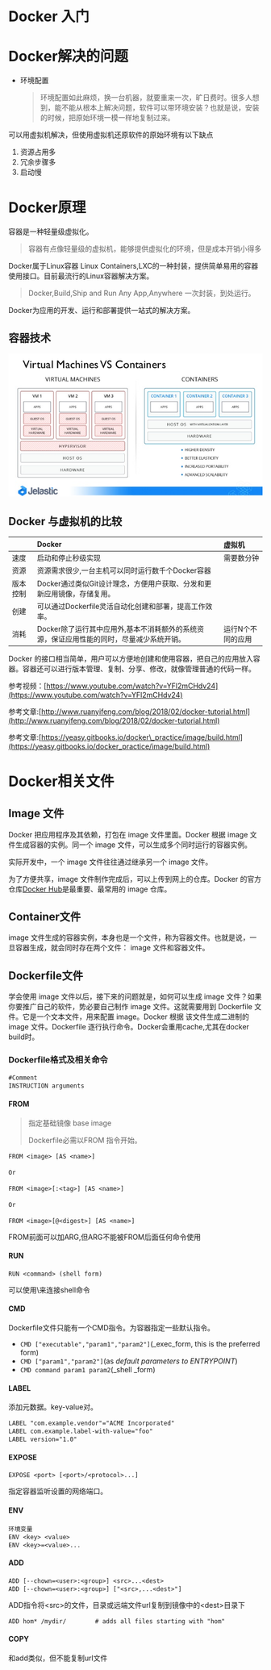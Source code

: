 # Docker 入门

# Docker解决的问题

* 环境配置
  > 环境配置如此麻烦，换一台机器，就要重来一次，旷日费时。很多人想到，能不能从根本上解决问题，软件可以带环境安装？也就是说，安装的时候，把原始环境一模一样地复制过来。

可以用虚拟机解决，但使用虚拟机还原软件的原始环境有以下缺点

1. 资源占用多
2. 冗余步骤多
3. 启动慢

# Docker原理

容器是一种轻量级虚拟化。

> 容器有点像轻量级的虚拟机，能够提供虚拟化的环境，但是成本开销小得多

Docker属于Linux容器 Linux Containers,LXC的一种封装，提供简单易用的容器使用接口。目前最流行的Linux容器解决方案。

> Docker,Build,Ship and Run Any App,Anywhere 一次封装，到处运行。

Docker为应用的开发、运行和部署提供一站式的解决方案。

## 容器技术

![](/assets/virtual-private-cloud-with-container-technologies-for-devops-9-638.jpg)

## Docker 与虚拟机的比较

|  | Docker | 虚拟机 |
| :--- | :--- | :--- |
| 速度 | 启动和停止秒级实现 | 需要数分钟 |
| 资源 | 资源需求很少,一台主机可以同时运行数千个Docker容器 |  |
| 版本控制 | Docker通过类似Git设计理念，方便用户获取、分发和更新应用镜像，存储复用。 |  |
| 创建 | 可以通过Dockerfile灵活自动化创建和部署，提高工作效率。 |  |
| 消耗 | Docker除了运行其中应用外,基本不消耗额外的系统资源，保证应用性能的同时，尽量减少系统开销。 | 运行N个不同的应用 |

Docker 的接口相当简单，用户可以方便地创建和使用容器，把自己的应用放入容器。容器还可以进行版本管理、复制、分享、修改，就像管理普通的代码一样。

参考视频：[https://www.youtube.com/watch?v=YFl2mCHdv24](https://www.youtube.com/watch?v=YFl2mCHdv24)

参考文章:[http://www.ruanyifeng.com/blog/2018/02/docker-tutorial.html](http://www.ruanyifeng.com/blog/2018/02/docker-tutorial.html)

参考文章:[https://yeasy.gitbooks.io/docker\_practice/image/build.html](https://yeasy.gitbooks.io/docker_practice/image/build.html)

# Docker相关文件

## Image 文件

Docker 把应用程序及其依赖，打包在 image 文件里面。Docker 根据 image 文件生成容器的实例。同一个 image 文件，可以生成多个同时运行的容器实例。

实际开发中，一个 image 文件往往通过继承另一个 image 文件。

为了方便共享，image 文件制作完成后，可以上传到网上的仓库。Docker 的官方仓库[Docker Hub](https://hub.docker.com/)是最重要、最常用的 image 仓库。

## Container文件

image 文件生成的容器实例，本身也是一个文件，称为容器文件。也就是说，一旦容器生成，就会同时存在两个文件： image 文件和容器文件。

## Dockerfile文件

学会使用 image 文件以后，接下来的问题就是，如何可以生成 image 文件？如果你要推广自己的软件，势必要自己制作 image 文件。这就需要用到 Dockerfile 文件。它是一个文本文件，用来配置 image。Docker 根据 该文件生成二进制的 image 文件。Dockerfile 逐行执行命令。Docker会重用cache,尤其在docker build时。

### Dockerfile格式及相关命令

```
#Comment
INSTRUCTION arguments
```

#### FROM

> 指定基础镜像 base image
>
> Dockerfile必需以FROM 指令开始。

```
FROM <image> [AS <name>]

Or

FROM <image>[:<tag>] [AS <name>]

Or

FROM <image>[@<digest>] [AS <name>]
```

FROM前面可以加ARG,但ARG不能被FROM后面任何命令使用

#### RUN

```
RUN <command> (shell form)
```

可以使用\来连接shell命令

#### CMD

Dockerfile文件只能有一个CMD指令。为容器指定一些默认指令。

* `CMD ["executable","param1","param2"]`\(\_exec\_form, this is the preferred form\)
* `CMD ["param1","param2"]`\(as _default parameters to ENTRYPOINT_\)
* `CMD command param1 param2`\(\_shell \_form\)

#### LABEL

添加元数据。key-value对。

```
LABEL "com.example.vendor"="ACME Incorporated"
LABEL com.example.label-with-value="foo"
LABEL version="1.0"
```

#### EXPOSE

```
EXPOSE <port> [<port>/<protocol>...]
```

指定容器监听设置的网络端口。

#### ENV

```
环境变量
ENV <key> <value>
ENV <key>=<value>...
```

#### ADD

```
ADD [--chown=<user>:<group>] <src>...<dest>
ADD [--chown=<user>:<group>] ["<src>,...<dest>"]
```

ADD指令将&lt;src&gt;的文件，目录或远端文件url复制到镜像中的&lt;dest&gt;目录下

```
ADD hom* /mydir/        # adds all files starting with "hom"
```

#### COPY

和add类似，但不能复制url文件

